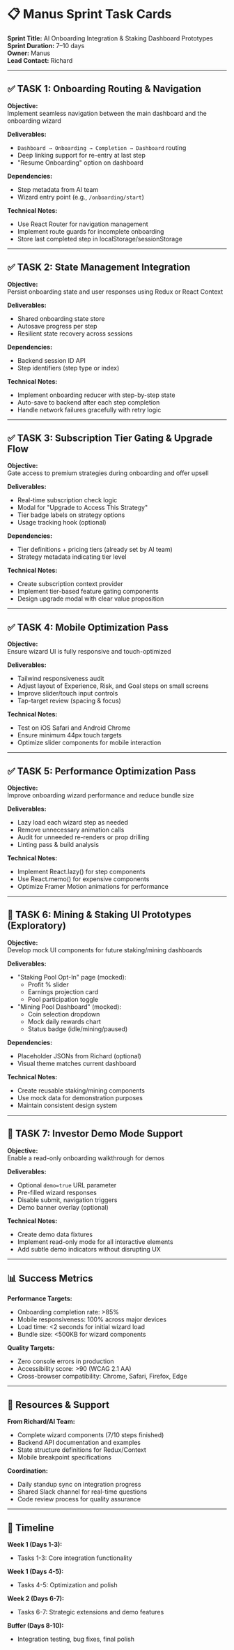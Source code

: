 # 📋 Manus Sprint Task Cards

**Sprint Title:** AI Onboarding Integration & Staking Dashboard Prototypes  
**Sprint Duration:** 7–10 days  
**Owner:** Manus  
**Lead Contact:** Richard  

---

## ✅ TASK 1: Onboarding Routing & Navigation

**Objective:**  
Implement seamless navigation between the main dashboard and the onboarding wizard

**Deliverables:**
* `Dashboard → Onboarding → Completion → Dashboard` routing
* Deep linking support for re-entry at last step
* "Resume Onboarding" option on dashboard

**Dependencies:**
* Step metadata from AI team
* Wizard entry point (e.g., `/onboarding/start`)

**Technical Notes:**
* Use React Router for navigation management
* Implement route guards for incomplete onboarding
* Store last completed step in localStorage/sessionStorage

---

## ✅ TASK 2: State Management Integration

**Objective:**  
Persist onboarding state and user responses using Redux or React Context

**Deliverables:**
* Shared onboarding state store
* Autosave progress per step
* Resilient state recovery across sessions

**Dependencies:**
* Backend session ID API
* Step identifiers (step type or index)

**Technical Notes:**
* Implement onboarding reducer with step-by-step state
* Auto-save to backend after each step completion
* Handle network failures gracefully with retry logic

---

## ✅ TASK 3: Subscription Tier Gating & Upgrade Flow

**Objective:**  
Gate access to premium strategies during onboarding and offer upsell

**Deliverables:**
* Real-time subscription check logic
* Modal for "Upgrade to Access This Strategy"
* Tier badge labels on strategy options
* Usage tracking hook (optional)

**Dependencies:**
* Tier definitions + pricing tiers (already set by AI team)
* Strategy metadata indicating tier level

**Technical Notes:**
* Create subscription context provider
* Implement tier-based feature gating components
* Design upgrade modal with clear value proposition

---

## ✅ TASK 4: Mobile Optimization Pass

**Objective:**  
Ensure wizard UI is fully responsive and touch-optimized

**Deliverables:**
* Tailwind responsiveness audit
* Adjust layout of Experience, Risk, and Goal steps on small screens
* Improve slider/touch input controls
* Tap-target review (spacing & focus)

**Technical Notes:**
* Test on iOS Safari and Android Chrome
* Ensure minimum 44px touch targets
* Optimize slider components for mobile interaction

---

## ✅ TASK 5: Performance Optimization Pass

**Objective:**  
Improve onboarding wizard performance and reduce bundle size

**Deliverables:**
* Lazy load each wizard step as needed
* Remove unnecessary animation calls
* Audit for unneeded re-renders or prop drilling
* Linting pass & build analysis

**Technical Notes:**
* Implement React.lazy() for step components
* Use React.memo() for expensive components
* Optimize Framer Motion animations for performance

---

## 🚧 TASK 6: Mining & Staking UI Prototypes (Exploratory)

**Objective:**  
Develop mock UI components for future staking/mining dashboards

**Deliverables:**
* "Staking Pool Opt-In" page (mocked):
  * Profit % slider
  * Earnings projection card
  * Pool participation toggle
* "Mining Pool Dashboard" (mocked):
  * Coin selection dropdown
  * Mock daily rewards chart
  * Status badge (idle/mining/paused)

**Dependencies:**
* Placeholder JSONs from Richard (optional)
* Visual theme matches current dashboard

**Technical Notes:**
* Create reusable staking/mining components
* Use mock data for demonstration purposes
* Maintain consistent design system

---

## 🧪 TASK 7: Investor Demo Mode Support

**Objective:**  
Enable a read-only onboarding walkthrough for demos

**Deliverables:**
* Optional `demo=true` URL parameter
* Pre-filled wizard responses
* Disable submit, navigation triggers
* Demo banner overlay (optional)

**Technical Notes:**
* Create demo data fixtures
* Implement read-only mode for all interactive elements
* Add subtle demo indicators without disrupting UX

---

## 📊 Success Metrics

**Performance Targets:**
* Onboarding completion rate: >85%
* Mobile responsiveness: 100% across major devices
* Load time: <2 seconds for initial wizard load
* Bundle size: <500KB for wizard components

**Quality Targets:**
* Zero console errors in production
* Accessibility score: >90 (WCAG 2.1 AA)
* Cross-browser compatibility: Chrome, Safari, Firefox, Edge

---

## 🔗 Resources & Support

**From Richard/AI Team:**
* Complete wizard components (7/10 steps finished)
* Backend API documentation and examples
* State structure definitions for Redux/Context
* Mobile breakpoint specifications

**Coordination:**
* Daily standup sync on integration progress
* Shared Slack channel for real-time questions
* Code review process for quality assurance

---

## 📅 Timeline

**Week 1 (Days 1-3):**
* Tasks 1-3: Core integration functionality

**Week 1 (Days 4-5):**
* Tasks 4-5: Optimization and polish

**Week 2 (Days 6-7):**
* Tasks 6-7: Strategic extensions and demo features

**Buffer (Days 8-10):**
* Integration testing, bug fixes, final polish

